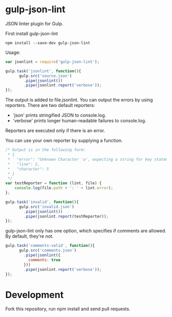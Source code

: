 gulp-json-lint
=========

JSON linter plugin for Gulp.


First install gulp-json-lint
```shell
npm install --save-dev gulp-json-lint
```


Usage:
```javascript
var jsonlint = require('gulp-json-lint');

gulp.task('jsonlint', function(){
      gulp.src('source.json')
        .pipe(jsonlint())
        .pipe(jsonlint.report('verbose'));
});
```


The output is added to file.jsonlint.
You can output the errors by using reporters.
There are two default reporters:
* 'json' prints stringified JSON to console.log.
* 'verbose' prints longer human-readable failures to console.log.

Reporters are executed only if there is an error.

You can use your own reporter by supplying a function.
```javascript
/* Output is in the following form:
 * {
 *   "error": "Unknown Character 'a', expecting a string for key statement.",
 *   "line": 2,
 *   "character": 5
 * }
 */
var testReporter = function (lint, file) {
    console.log(file.path + ': ' + lint.error);
};

gulp.task('invalid', function(){
      gulp.src('invalid.json')
        .pipe(jsonlint())
        .pipe(jsonlint.report(testReporter));
});
```

gulp-json-lint only has one option, which specifies if comments are allowed. By default, they're not.
```javascript
gulp.task('comments-valid', function(){
      gulp.src('comments.json')
        .pipe(jsonlint({
          comments: true
        }))
        .pipe(jsonlint.report('verbose'));
});
```

Development
===========

Fork this repository, run npm install and send pull requests.